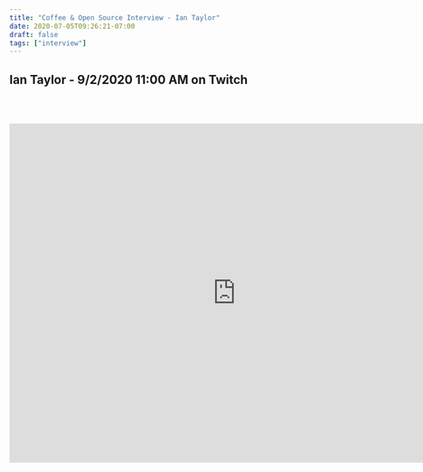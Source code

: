 ```yaml
---
title: "Coffee & Open Source Interview - Ian Taylor"
date: 2020-07-05T09:26:21-07:00
draft: false
tags: ["interview"]
---
```


## Ian Taylor - <span class="formatdate">9/2/2020 11:00 AM</span> on Twitch

<br /><br />

<center>
<iframe width="800" height="600" src="https://www.youtube.com/embed/Dl_DkUMfpnI" frameborder="0" allow="accelerometer; autoplay; clipboard-write; encrypted-media; gyroscope; picture-in-picture" allowfullscreen></iframe>
</center>